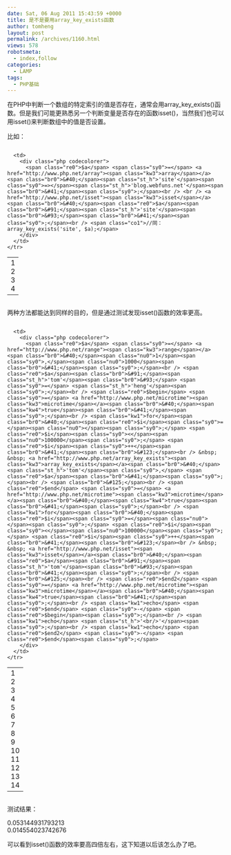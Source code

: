 ```yaml
---
date: Sat, 06 Aug 2011 15:43:59 +0000
title: 是不是要用array_key_exists函数
author: tomheng
layout: post
permalink: /archives/1160.html
views: 578
robotsmeta:
  - index,follow
categories:
  - LAMP
tags:
  - PHP基础
---
```

在PHP中判断一个数组的特定索引的值是否存在，通常会用array\_key\_exists()函数。但是我们可能更熟悉另一个判断变量是否存在的函数isset()，当然我们也可以用isset()来判断数组中的值是否设置。

比如：

<div class="codecolorer-container php blackboard" style="overflow:auto;white-space:nowrap;">
  <table cellspacing="0" cellpadding="0">
    <tr>
      <td class="line-numbers">
        <div>
          1<br />2<br />3<br />4<br />
        </div>
      </td>
      
      <td>
        <div class="php codecolorer">
          <span class="re0">$a</span> <span class="sy0">=</span> <a href="http://www.php.net/array"><span class="kw3">array</span></a><span class="br0">&#40;</span><span class="st_h">'site'</span><span class="sy0">=></span><span class="st_h">'blog.webfuns.net'</span><span class="br0">&#41;</span><span class="sy0">;</span><br /> <br /> <a href="http://www.php.net/isset"><span class="kw3">isset</span></a><span class="br0">&#40;</span><span class="re0">$a</span><span class="br0">&#91;</span><span class="st_h">'site'</span><span class="br0">&#93;</span><span class="br0">&#41;</span><span class="sy0">;</span><br /> <span class="co1">//同：array_key_exists('site', $a);</span>
        </div>
      </td>
    </tr>
  </table>
</div>

两种方法都能达到同样的目的，但是通过测试发现isset()函数的效率更高。

<div class="codecolorer-container php blackboard" style="overflow:auto;white-space:nowrap;">
  <table cellspacing="0" cellpadding="0">
    <tr>
      <td class="line-numbers">
        <div>
          1<br />2<br />3<br />4<br />5<br />6<br />7<br />8<br />9<br />10<br />11<br />12<br />13<br />14<br />
        </div>
      </td>
      
      <td>
        <div class="php codecolorer">
          <span class="re0">$a</span> <span class="sy0">=</span> <a href="http://www.php.net/range"><span class="kw3">range</span></a><span class="br0">&#40;</span><span class="nu0">1</span><span class="sy0">,</span><span class="nu0">1000</span><span class="br0">&#41;</span><span class="sy0">;</span><br /> <span class="re0">$a</span><span class="br0">&#91;</span><span class="st_h">'tom'</span><span class="br0">&#93;</span> <span class="sy0">=</span> <span class="st_h">'heng'</span><span class="sy0">;</span><br /> <span class="re0">$begin</span> <span class="sy0">=</span> <a href="http://www.php.net/microtime"><span class="kw3">microtime</span></a><span class="br0">&#40;</span><span class="kw4">true</span><span class="br0">&#41;</span><span class="sy0">;</span><br /> <span class="kw1">for</span><span class="br0">&#40;</span><span class="re0">$i</span><span class="sy0">=</span><span class="nu0"></span><span class="sy0">;</span> <span class="re0">$i</span><span class="sy0"><</span><span class="nu0">100000</span><span class="sy0">;</span> <span class="re0">$i</span><span class="sy0">++</span><span class="br0">&#41;</span><span class="br0">&#123;</span><br /> &nbsp; &nbsp; <a href="http://www.php.net/array_key_exists"><span class="kw3">array_key_exists</span></a><span class="br0">&#40;</span><span class="st_h">'tom'</span><span class="sy0">,</span> <span class="re0">$a</span><span class="br0">&#41;</span><span class="sy0">;</span><br /> <span class="br0">&#125;</span><br /> <span class="re0">$end</span> <span class="sy0">=</span> <a href="http://www.php.net/microtime"><span class="kw3">microtime</span></a><span class="br0">&#40;</span><span class="kw4">true</span><span class="br0">&#41;</span><span class="sy0">;</span><br /> <span class="kw1">for</span><span class="br0">&#40;</span><span class="re0">$i</span><span class="sy0">=</span><span class="nu0"></span><span class="sy0">;</span> <span class="re0">$i</span><span class="sy0"><</span><span class="nu0">100000</span><span class="sy0">;</span> <span class="re0">$i</span><span class="sy0">++</span><span class="br0">&#41;</span><span class="br0">&#123;</span><br /> &nbsp; &nbsp; <a href="http://www.php.net/isset"><span class="kw3">isset</span></a><span class="br0">&#40;</span><span class="re0">$a</span><span class="br0">&#91;</span><span class="st_h">'tom'</span><span class="br0">&#93;</span><span class="br0">&#41;</span><span class="sy0">;</span><br /> <span class="br0">&#125;</span><br /> <span class="re0">$end2</span> <span class="sy0">=</span> <a href="http://www.php.net/microtime"><span class="kw3">microtime</span></a><span class="br0">&#40;</span><span class="kw4">true</span><span class="br0">&#41;</span><span class="sy0">;</span><br /> <span class="kw1">echo</span> <span class="re0">$end</span> <span class="sy0">-</span> <span class="re0">$begin</span><span class="sy0">;</span><br /> <span class="kw1">echo</span> <span class="st_h">'<br/>'</span><span class="sy0">;</span><br /> <span class="kw1">echo</span> <span class="re0">$end2</span> <span class="sy0">-</span> <span class="re0">$end</span><span class="sy0">;</span>
        </div>
      </td>
    </tr>
  </table>
</div>

测试结果：

0.053144931793213  
0.014554023742676

可以看到isset()函数的效率要高四倍左右，这下知道以后该怎么办了吧。
